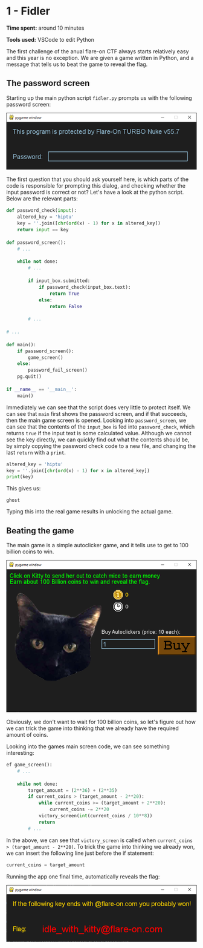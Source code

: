 1 - Fidler
==========

**Time spent:** around 10 minutes

**Tools used:** VSCode to edit Python

The first challenge of the anual flare-on CTF always starts relatively easy and this year is no exception. We are given a game written in Python, and a message that tells us to beat the game to reveal the flag.

The password screen
-------------------

Starting up the main python script `fidler.py` prompts us with the following password screen:

![Figure 1](password.png)

The first question that you should ask yourself here, is which parts of the code is responsible for prompting this dialog, and checking whether the input password is correct or not? Let's have a look at the python script. Below are the relevant parts:

```python
def password_check(input):
    altered_key = 'hiptu'
    key = ''.join([chr(ord(x) - 1) for x in altered_key])
    return input == key

def password_screen():
    # ...

    while not done:
        # ...

        if input_box.submitted:
            if password_check(input_box.text):
                return True
            else:
                return False

        # ...

# ...

def main():
    if password_screen():
        game_screen()
    else:
        password_fail_screen()
    pg.quit()

if __name__ == '__main__':
    main()
```

Immediately we can see that the script does very little to protect itself. We can see that `main` first shows the password screen, and if that succeeds, then the main game screen is opened. Looking into `password_screen`, we can see that the contents of the `input_box` is fed into `password_check`, which returns `true` if the input text is some calculated value. Although we cannot see the key directly, we can quickly find out what the contents should be, by simply copying the password check code to a new file, and changing the last `return`  with a `print`.

```python
altered_key = 'hiptu'
key = ''.join([chr(ord(x) - 1) for x in altered_key])
print(key)
```

This gives us:

```
ghost
```

Typing this into the real game results in unlocking the actual game.

Beating the game
----------------

The main game is a simple autoclicker game, and it tells use to get to 100 billion coins to win.

![Figure 2](main.png)

Obviously, we don't want to wait for 100 billion coins, so let's figure out how we can trick the game into thinking that we already have the required amount of coins. 

Looking into the games main screen code, we can see something interesting:

```python
ef game_screen():
    # ...

    while not done:
        target_amount = (2**36) + (2**35)
        if current_coins > (target_amount - 2**20):
            while current_coins >= (target_amount + 2**20):
                current_coins -= 2**20
            victory_screen(int(current_coins / 10**8))
            return
        # ...
```

In the above, we can see that `victory_screen` is called when `current_coins > (target_amount - 2**20)`. To trick the game into thinking we already won, we can insert the following line just before the if statement:

```python
current_coins = target_amount
```

Running the app one final time, automatically reveals the flag:

![Figure 3](solution.png)